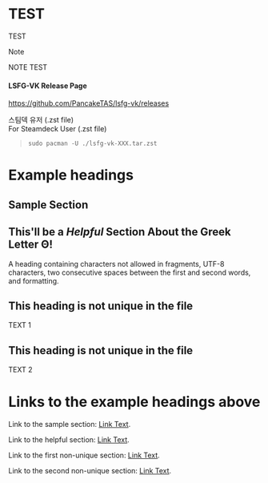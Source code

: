 # TEST
TEST

>[!NOTE]
>NOTE TEST
>
>

#### LSFG-VK Release Page
<https://github.com/PancakeTAS/lsfg-vk/releases>



스팀덱 유저 (.zst file)   
For Steamdeck User (.zst file)
> ```
> sudo pacman -U ./lsfg-vk-XXX.tar.zst
> ```


# Example headings

## Sample Section

## This'll be a _Helpful_ Section About the Greek Letter Θ!
A heading containing characters not allowed in fragments, UTF-8 characters, two consecutive spaces between the first and second words, and formatting.

## This heading is not unique in the file

TEXT 1

## This heading is not unique in the file

TEXT 2

# Links to the example headings above

Link to the sample section: [Link Text](#sample-section).

Link to the helpful section: [Link Text](#thisll-be-a-helpful-section-about-the-greek-letter-Θ).

Link to the first non-unique section: [Link Text](#this-heading-is-not-unique-in-the-file).

Link to the second non-unique section: [Link Text](#this-heading-is-not-unique-in-the-file-1).
